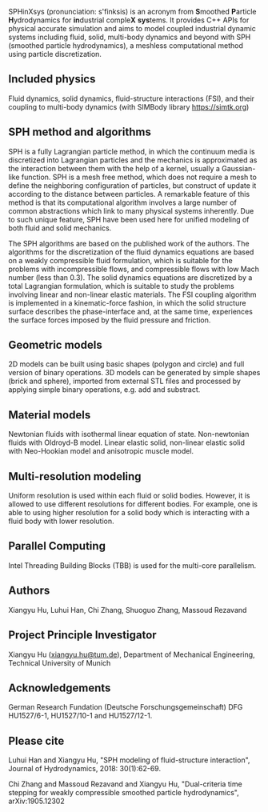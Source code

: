 SPHinXsys (pronunciation: s'finksis)
is an acronym from <b>S</b>moothed <b>P</b>article
<b>H</b>ydrodynamics for <b>in</b>dustrial comple<b>X</b> <b>sys</b>tems.
It provides C++ APIs for physical accurate simulation and aims to model coupled
industrial dynamic systems including fluid, solid, multi-body dynamics and
beyond with SPH (smoothed particle hydrodynamics), 
a meshless computational method using particle discretization.

Included physics
-----------------
Fluid dynamics, solid dynamics, fluid-structure interactions (FSI), 
and their coupling to multi-body dynamics (with SIMBody library https://simtk.org) 

SPH method and algorithms
-----------------
SPH is a fully Lagrangian particle method, 
in which the continuum media is discretized into Lagrangian particles
and the mechanics is approximated as the interaction between them
with the help of a kernel, usually a Gaussian-like function. 
SPH is a mesh free method, which does not require a mesh to define 
the neighboring configuration of particles, 
but construct of update it according to the distance between particles.
A remarkable feature of this method is that its computational algorithm 
involves a large number of common abstractions 
which link to many physical systems inherently. 
Due to such unique feature, 
SPH have been used here for unified modeling of both fluid and solid mechanics. 

The SPH algorithms are based on the published work of the  authors.
The algorithms for the discretization of the fluid dynamics equations 
are based on a weakly compressible fluid formulation, 
which is suitable for the problems with incompressible flows, 
and compressible flows with low Mach number (less than 0.3).
The solid dynamics equations are discretized by a total Lagrangian formulation,
which is suitable to study the problems involving linear and non-linear elastic materials.
The FSI coupling algorithm is  implemented in a kinematic-force fashion, 
in which the solid structure surface describes the phase-interface and, 
at the same time, experiences the surface forces imposed 
by the fluid pressure and friction.
 
Geometric models
-----------------
2D models can be built using basic shapes (polygon and circle) and full version of binary operations. 
3D models can be generated by simple shapes (brick and sphere),
imported from external STL files and processed by applying simple binary operations, e.g. add and substract.  

Material models
-----------------
Newtonian fluids with isothermal linear equation of state. Non-newtonian fluids with Oldroyd-B model.
Linear elastic solid, non-linear elastic solid with Neo-Hookian model and anisotropic muscle model.

Multi-resolution modeling
-----------------
Uniform resolution is used within each fluid or solid bodies.
However, it is allowed to use different resolutions for different bodies.
For example, one is able to using higher resolution for a solid body 
which is interacting with a fluid body with lower resolution. 

Parallel Computing
-----------------
Intel Threading Building Blocks (TBB) is used for the multi-core parallelism.

Authors
-----------------
Xiangyu Hu, Luhui Han, Chi Zhang, Shuoguo Zhang, Massoud Rezavand

Project Principle Investigator
-----------------
Xiangyu Hu (xiangyu.hu@tum.de), Department of Mechanical Engineering, 
Technical University of Munich

Acknowledgements
-----------------
German Research Fundation (Deutsche Forschungsgemeinschaft) DFG HU1527/6-1, HU1527/10-1 and HU1527/12-1.

Please cite
-----------------
Luhui Han and Xiangyu Hu, 
"SPH modeling of fluid-structure interaction", 
Journal of Hydrodynamics, 2018: 30(1):62-69.

Chi Zhang and Massoud Rezavand and Xiangyu Hu, 
"Dual-criteria time stepping for weakly compressible smoothed particle hydrodynamics", 
arXiv:1905.12302
